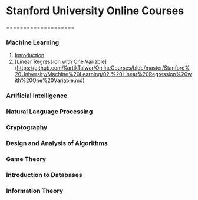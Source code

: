# Stanford University Online Courses
====================

### Machine Learning
1. [Introduction](https://github.com/KartikTalwar/OnlineCourses/blob/master/Stanford%20University/Machine%20Learning/01.%20Introduction.md)
2. [Linear Regression with One Variable] (https://github.com/KartikTalwar/OnlineCourses/blob/master/Stanford%20University/Machine%20Learning/02.%20Linear%20Regression%20with%20One%20Variable.md)

### Artificial Intelligence

### Natural Language Processing

### Cryptography

### Design and Analysis of Algorithms

### Game Theory

### Introduction to Databases

### Information Theory